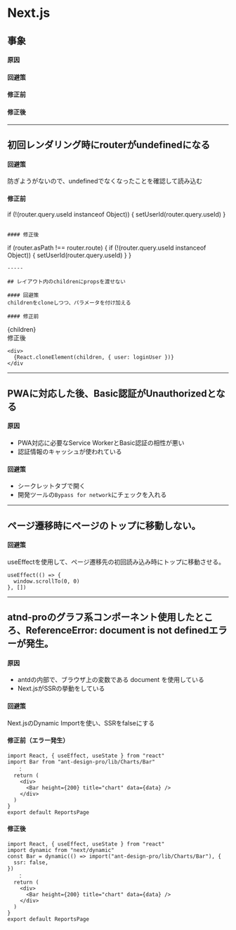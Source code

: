 # Next.js

## 事象
#### 原因
#### 回避策
#### 修正前
#### 修正後
-----

## 初回レンダリング時にrouterがundefinedになる

#### 回避策
防ぎようがないので、undefinedでなくなったことを確認して読み込む

#### 修正前
 if (!(router.query.useId instanceof Object)) {
   setUserId(router.query.useId)
 }
```

#### 修正後
```
if (router.asPath !== router.route) {
  if (!(router.query.useId instanceof Object)) {
    setUserId(router.query.useId)
  }
}
```
-----

## レイアウト内のchildrenにpropsを渡せない

#### 回避策
childrenをcloneしつつ、パラメータを付け加える

#### 修正前
```
<div>
  {children}
</div
```

#### 修正後
```
<div>
  {React.cloneElement(children, { user: loginUser })}
</div
```
-----

## PWAに対応した後、Basic認証がUnauthorizedとなる

#### 原因
- PWA対応に必要なService WorkerとBasic認証の相性が悪い
- 認証情報のキャッシュが使われている

#### 回避策
- シークレットタブで開く
- 開発ツールの`Bypass for network`にチェックを入れる

-----
## ページ遷移時にページのトップに移動しない。

#### 回避策
useEffectを使用して、ページ遷移先の初回読み込み時にトップに移動させる。
```
useEffect(() => {
  window.scrollTo(0, 0)
}, [])
```
-----
## atnd-proのグラフ系コンポーネント使用したところ、ReferenceError: document is not definedエラーが発生。
 
#### 原因
- antdの内部で、ブラウザ上の変数である document を使用している
- Next.jsがSSRの挙動をしている
 
#### 回避策
Next.jsのDynamic Importを使い、SSRをfalseにする
 
#### 修正前（エラー発生）

```
import React, { useEffect, useState } from "react"
import Bar from "ant-design-pro/lib/Charts/Bar"
　　：
  return (
    <div>
      <Bar height={200} title="chart" data={data} />
    </div>
  )
}
export default ReportsPage
```
 
#### 修正後
```
import React, { useEffect, useState } from "react"
import dynamic from "next/dynamic"
const Bar = dynamic(() => import("ant-design-pro/lib/Charts/Bar"), {
  ssr: false,
})
　　：
  return (
    <div>
      <Bar height={200} title="chart" data={data} />
    </div>
  )
}
export default ReportsPage
```
